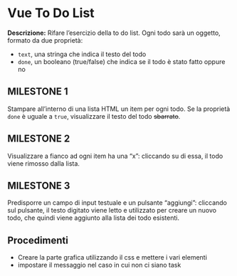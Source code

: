 **Vue To Do List**
===
**Descrizione:**
Rifare l’esercizio della to do list.
Ogni todo sarà un oggetto, formato da due proprietà:
- `text`, una stringa che indica il testo del todo
- `done`, un booleano (true/false) che indica se il todo è stato fatto oppure no  
## **MILESTONE 1**
Stampare all’interno di una lista HTML un item per ogni todo.
Se la proprietà `done` è uguale a `true`, visualizzare il testo del todo ~~sbarrato~~.  
## **MILESTONE 2**
Visualizzare a fianco ad ogni item ha una “x”: cliccando su di essa, il todo viene rimosso dalla lista.  
## **MILESTONE 3**
Predisporre un campo di input testuale e un pulsante “aggiungi”: cliccando sul pulsante, il testo digitato viene letto e utilizzato per creare un nuovo todo, che quindi viene aggiunto alla lista dei todo esistenti.

## Procedimenti  
 - Creare la parte grafica utilizzando il css e mettere i vari elementi
 - impostare il messaggio nel caso in cui non ci siano task 